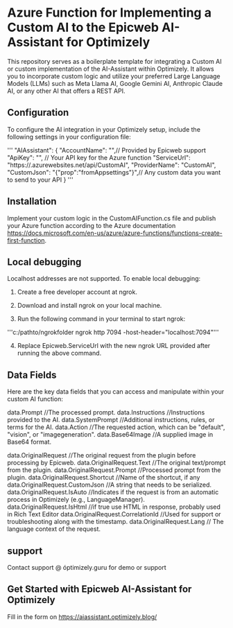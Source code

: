 ﻿# Azure Function for Implementing a Custom AI to the Epicweb AI-Assistant for Optimizely

This repository serves as a boilerplate template for integrating a Custom AI or custom implementation of the AI-Assistant within Optimizely. It allows you to incorporate custom logic and utilize your preferred Large Language Models (LLMs) such as Meta Llama AI, Google Gemini AI, Anthropic Claude AI, or any other AI that offers a REST API.

## Configuration

To configure the AI integration in your Optimizely setup, include the following settings in your configuration file:


'''
"AIAssistant": {
      "AccountName": "<epicweb accountname>",// Provided by Epicweb support
      "ApiKey": "<your key>", // Your API key for the Azure function
      "ServiceUrl": "https://<your azure instance>.azurewebsites.net/api/CustomAI", 
      "ProviderName": "CustomAI",
      "CustomJson": "{\"prop\":\"fromAppsettings\"}",// Any custom data you want to send to your API
      }
'''

## Installation

Implement your custom logic in the CustomAIFunction.cs file and publish your Azure function according to the Azure documentation https://docs.microsoft.com/en-us/azure/azure-functions/functions-create-first-function.

## Local debugging

Localhost addresses are not supported. To enable local debugging:

1. Create a free developer account at ngrok.

2. Download and install ngrok on your local machine.

3. Run the following command in your terminal to start ngrok:

'''c:/pathto/ngrokfolder ngrok http 7094 -host-header="localhost:7094"'''

4. Replace Epicweb.ServiceUrl with the new ngrok URL provided after running the above command.

## Data Fields

Here are the key data fields that you can access and manipulate within your custom AI function:

data.Prompt //The processed prompt.
data.Instructions //Instructions provided to the AI.
data.SystemPrompt //Additional instructions, rules, or terms for the AI.
data.Action //The requested action, which can be "default", "vision", or "imagegeneration".
data.Base64Image //A supplied image in Base64 format.

data.OriginalRequest //The original request from the plugin before processing by Epicweb.
data.OriginalRequest.Text //The original text/prompt from the plugin.
data.OriginalRequest.Prompt //Processed prompt from the plugin.
data.OriginalRequest.Shortcut //Name of the shortcut, if any
data.OriginalRequest.CustomJson //A string that needs to be serialized.
data.OriginalRequest.IsAuto //Indicates if the request is from an automatic process in Optimizely (e.g., LanguageManager).
data.OriginalRequest.IsHtml //if true use HTML in response, probably used in Rich Text Editor
data.OriginalRequest.CorrelationId //Used for support or troubleshooting along with the timestamp.
data.OriginalRequest.Lang // The language context of the request.

## support

Contact support @ óptimizely.guru for demo or support

## Get Started with Epicweb AI-Assistant for Optimizely

Fill in the form on https://aiassistant.optimizely.blog/